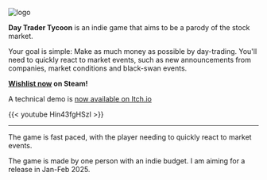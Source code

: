 ![logo](/DayTraderTycoonLogo.png)


**Day Trader Tycoon** is an indie game that aims to be a parody of the stock market. 

Your goal is simple: Make as much money as possible by day-trading. You'll need to quickly react to market events, such as new announcements from companies, market conditions and black-swan events.

**[Wishlist now](https://store.steampowered.com/app/3054910/Day_Trader_Tycoon) on Steam!**

A technical demo is [now available on Itch.io](https://johnyrose.itch.io/day-trader-tycoon)

{{< youtube Hin43fgHSzI >}}

---

The game is fast paced, with the player needing to quickly react to market events. 

The game is made by one person with an indie budget. I am aiming for a release in Jan-Feb 2025. 
